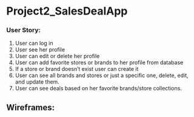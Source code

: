 # Project2_SalesDealApp
### User Story:
1. User can log in
2. User see her profile
3. User can edit or delete her profile
4. User can add favorite stores or brands to her profile from database
5. If a store or brand doesn’t exist user can create it
6. User can see all brands and stores or just a specific one, delete, edit, and update them.
7. User can see deals based on her favorite brands/store collections. 

## Wireframes:
